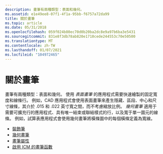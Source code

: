 ```yaml
---
description: 畫筆有兩種類型：表面和幾何。
ms.assetid: e1e49ee8-07f1-4f1a-95bb-f6757a72da99
title: 關於畫筆
ms.topic: article
ms.date: 05/31/2018
ms.openlocfilehash: 059f024b80ec70d0b20ba2dc8e9a97b6ba3e5431
ms.sourcegitcommit: 831e8f3db78ab820e1710cede244553c70e50500
ms.translationtype: MT
ms.contentlocale: zh-TW
ms.lasthandoff: 01/07/2021
ms.locfileid: "104972465"
---
```

# <a name="about-pens"></a>關於畫筆

畫筆有兩種類型：表面和幾何。 使用 *表面畫筆* 的應用程式需要快速繪製的固定寬度和線條行。 例如，CAD 應用程式會使用表面畫筆來產生隱藏、區段、中心和尺寸線條，其介於 .015 和 .022 英寸寬之間，而不考慮縮放比例。 *幾何畫筆* 適用于需要可擴充行的應用程式、具有唯一結束或聯結樣式的行，以及寬于單一圖元的線條。 例如，試算表應用程式會使用幾何畫筆將橫條圖中的每個橫條定義為寬線。

-   [裝飾筆](cosmetic-pens.md)
-   [幾何畫筆](geometric-pens.md)
-   [畫筆屬性](pen-attributes.md)
-   [啟用 ICM 的畫筆函數](icm-enabled-pen-functions.md)

 

 



